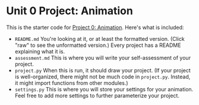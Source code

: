 # Unit 0 Project: Animation

This is the starter code for [Project 0: Animation](http://cs.fablearn.org/courses/cs9/unit00/project). 
Here's what is included:

- `README.md` You're looking at it, or at least the formatted version. (Click "raw" to see the unformatted version.) Every project has a README explaining what it is.
- `assessment.md` This is where you will write your self-assessment of your project.
- `project.py` When this is run, it should draw your project. (If your project is well-organized, there might not be much code in `project.py`. Instead, it might import functions from other modules.)
- `settings.py` This is where you will store your settings for your animation. Feel free to add more settings to further parameterize your project. 
